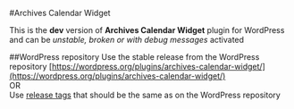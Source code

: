 #Archives Calendar Widget

This is the __dev__ version of __Archives Calendar Widget__ plugin for WordPress and can be _unstable, broken or with debug messages_ activated

##WordPress repository
Use the stable release from the WordPress repository [https://wordpress.org/plugins/archives-calendar-widget/](https://wordpress.org/plugins/archives-calendar-widget/)    
OR    
Use [release tags](https://github.com/alekart/arcw/releases) that should be the same as on the WordPress repository